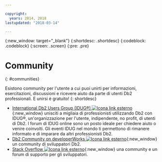 ```yaml
---

copyright:
  years: 2014, 2018
lastupdated: "2018-03-14"

---
```


<!-- Attribute definitions --> 
{:new_window: target="_blank"}
{:shortdesc: .shortdesc}
{:codeblock: .codeblock}
{:screen: .screen}
{:pre: .pre}

# Community
{: #communities}

Esistono community per l'utente a cui puoi unirti per informazioni, esercitazioni, discussioni e ricevere aiuto da parte di utenti Db2 professionali. E unirsi è gratuito!
{: shortdesc}

* [International Db2 Users Group (IDUG®) ![Icona link esterno](../../icons/launch-glyph.svg "Icona link esterno")](https://www.idug.org/){:new_window} unisciti a migliaia di professionisti utilizzando Db2 con IDUG®, un'organizzazione per l'utente, indipendente, no profit, di utenti di Db2. I forum di IDUG online sono un posto ideale per chiedere aiuto o venire coinvolti. Gli eventi IDUG nel mondo ti permettono di rimanere informato e di imparare da altri professionisti Db2.
* [Db2 Community on developerWorks ![Icona link esterno](../../icons/launch-glyph.svg "Icona link esterno")](https://developer.ibm.com/data/db2/){:new_window} un community di sviluppatori Db2.
* [Stack Overflow ![Icona link esterno](../../icons/launch-glyph.svg "Icona link esterno")](https://stackoverflow.com/users/login?ssrc=anon_ask&returnurl=https%3a%2f%2fstackoverflow.com%2fquestions%2fask%3ftags%3ddashdb){:new_window} una community e un forum di supporto per gli sviluppatori.
